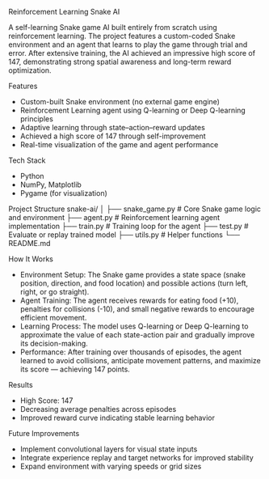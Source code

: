 Reinforcement Learning Snake AI

A self-learning Snake game AI built entirely from scratch using reinforcement learning. The project features a custom-coded Snake environment and an agent that learns to play the game through trial and error. After extensive training, the AI achieved an impressive high score of 147, demonstrating strong spatial awareness and long-term reward optimization.

Features
- Custom-built Snake environment (no external game engine)
- Reinforcement Learning agent using Q-learning or Deep Q-learning principles
- Adaptive learning through state–action–reward updates
- Achieved a high score of 147 through self-improvement
- Real-time visualization of the game and agent performance

Tech Stack
- Python
- NumPy, Matplotlib
- Pygame (for visualization)

Project Structure
snake-ai/
│
├── snake_game.py         # Core Snake game logic and environment
├── agent.py              # Reinforcement learning agent implementation
├── train.py              # Training loop for the agent
├── test.py               # Evaluate or replay trained model
├── utils.py              # Helper functions
└── README.md

How It Works
- Environment Setup: The Snake game provides a state space (snake position, direction, and food location) and possible actions (turn left, right, or go straight).
- Agent Training: The agent receives rewards for eating food (+10), penalties for collisions (-10), and small negative rewards to encourage efficient movement.
- Learning Process: The model uses Q-learning or Deep Q-learning to approximate the value of each state-action pair and gradually improve its decision-making.
- Performance: After training over thousands of episodes, the agent learned to avoid collisions, anticipate movement patterns, and maximize its score — achieving 147 points.

Results
- High Score: 147
- Decreasing average penalties across episodes
- Improved reward curve indicating stable learning behavior

Future Improvements
- Implement convolutional layers for visual state inputs
- Integrate experience replay and target networks for improved stability
- Expand environment with varying speeds or grid sizes

  
